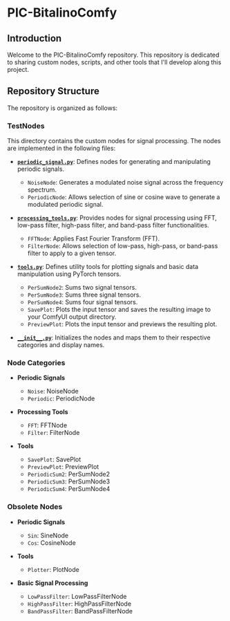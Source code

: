 # PIC-BitalinoComfy

## Introduction

Welcome to the PIC-BitalinoComfy repository. This repository is dedicated to sharing custom nodes, scripts, and other tools that I'll develop along this project.

## Repository Structure

The repository is organized as follows:

### TestNodes

This directory contains the custom nodes for signal processing. The nodes are implemented in the following files:

- **[`periodic_signal.py`](TestNodes/periodic_signal.py)**: Defines nodes for generating and manipulating periodic signals.
  - `NoiseNode`: Generates a modulated noise signal across the frequency spectrum.
  - `PeriodicNode`: Allows selection of sine or cosine wave to generate a modulated periodic signal.


- **[`processing_tools.py`](TestNodes/processing_tools.py)**: Provides nodes for signal processing using FFT, low-pass filter, high-pass filter, and band-pass filter functionalities.
  - `FFTNode`: Applies Fast Fourier Transform (FFT).
  - `FilterNode`: Allows selection of low-pass, high-pass, or band-pass filter to apply to a given tensor.

- **[`tools.py`](TestNodes/tools.py)**: Defines utility tools for plotting signals and basic data manipulation using PyTorch tensors.
  - `PerSumNode2`: Sums two signal tensors.
  - `PerSumNode3`: Sums three signal tensors.
  - `PerSumNode4`: Sums four signal tensors.
  - `SavePlot`: Plots the input tensor and saves the resulting image to your ComfyUI output directory.
  - `PreviewPlot`: Plots the input tensor and previews the resulting plot.

- **[`__init__.py`](TestNodes/__init__.py)**: Initializes the nodes and maps them to their respective categories and display names.

### Node Categories

- **Periodic Signals**
  - `Noise`: NoiseNode
  - `Periodic`: PeriodicNode

- **Processing Tools**
  - `FFT`: FFTNode
  - `Filter`: FilterNode
- **Tools**
  - `SavePlot`: SavePlot
  - `PreviewPlot`: PreviewPlot
  - `PeriodicSum2`: PerSumNode2
  - `PeriodicSum3`: PerSumNode3
  - `PeriodicSum4`: PerSumNode4

### Obsolete Nodes

- **Periodic Signals**
  - `Sin`: SineNode
  - `Cos`: CosineNode

- **Tools**
  - `Plotter`: PlotNode

- **Basic Signal Processing**
  - `LowPassFilter`: LowPassFilterNode
  - `HighPassFilter`: HighPassFilterNode
  - `BandPassFilter`: BandPassFilterNode
